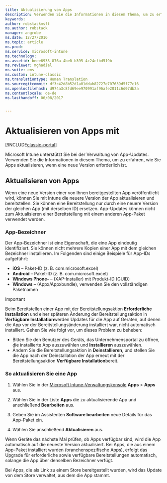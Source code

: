 ```yaml
---
title: Aktualisierung von Apps
description: Verwenden Sie die Informationen in diesem Thema, um zu erfahren, wie Sie Apps aktualisieren, wenn eine neue Version erforderlich ist.
keywords: 
author: robstackmsft
ms.author: robstack
manager: angrobe
ms.date: 12/27/2016
ms.topic: article
ms.prod: 
ms.service: microsoft-intune
ms.technology: 
ms.assetid: beee6933-876a-4be0-b395-4c24cfbd519b
ms.reviewer: mghadial
ms.suite: ems
ms.custom: intune-classic
ms.translationtype: Human Translation
ms.sourcegitcommit: df3c42d8b52d1a01ddab82727e707639d5f77c16
ms.openlocfilehash: d974a3c8fd69ee970991af96afe2011c6d07db2a
ms.contentlocale: de-de
ms.lasthandoff: 06/08/2017


---
```


# <a name="update-apps-using-microsoft-intune"></a>Aktualisieren von Apps mit 

[!INCLUDE[classic-portal](../includes/classic-portal.md)]

Microsoft Intune unterstützt Sie bei der Verwaltung von App-Updates. Verwenden Sie die Informationen in diesem Thema, um zu erfahren, wie Sie Apps aktualisieren, wenn eine neue Version erforderlich ist.

## <a name="how-to-update-apps"></a>Aktualisieren von Apps
Wenn eine neue Version einer von Ihnen bereitgestellten App veröffentlicht wird, können Sie mit Intune die neuere Version der App aktualisieren und bereitstellen. Sie können eine Bereitstellung nur durch eine neuere Version der gleichen App (mit derselben ID) ersetzen. App-Updates können nicht zum Aktualisieren einer Bereitstellung mit einem anderen App-Paket verwendet werden.

### <a name="app-identifiers"></a>App-Bezeichner
Der App-Bezeichner ist eine Eigenschaft, die eine App eindeutig identifiziert. Sie können nicht mehrere Kopien einer App mit dem gleichen Bezeichner installieren. Im Folgenden sind einige Beispiele für App-IDs aufgeführt:

- **iOS** – Paket-ID (z. B. com.microsoft.excel)
- **Android** – Paket-ID (z. B. com.microsoft.excel)
- **Windows Phone-** – (XAP-Installer) mit Produkt-ID (GUID)
- **Windows** – (Appx/Appxbundle), verwenden Sie den vollständigen Paketnamen



> [!IMPORTANT]
> Beim Bereitstellen einer App mit der Bereitstellungsaktion **Erforderliche Installation** und einer späteren Änderung der Bereitstellungsaktion in **Verfügbare Installation**werden Updates für die App auf Geräten, auf denen die App vor der Bereitstellungsänderung installiert war, nicht automatisch installiert. Gehen Sie wie folgt vor, um dieses Problem zu beheben:
>
> -   Bitten Sie den Benutzer des Geräts, das Unternehmensportal zu öffnen, die installierte App auszuwählen und **Installieren** auszuwählen.
> -   Ändern Sie die Bereitstellungsaktion in **Deinstallieren**, und stellen Sie die App nach der Deinstallation der App erneut mit der Bereitstellungsaktion **Verfügbare Installation**bereit.

### <a name="to-update-an-app"></a>So aktualisieren Sie eine App

1.  Wählen Sie in der [Microsoft Intune-Verwaltungskonsole](https://manage.microsoft.com) **Apps** &gt; **Apps** aus.

2.  Wählen Sie in der Liste **Apps** die zu aktualisierende App und anschließend **Bearbeiten** aus.

3.  Geben Sie im Assistenten **Software bearbeiten** neue Details für das App-Paket ein.

4.  Wählen Sie anschließend **Aktualisieren** aus.

Wenn Geräte das nächste Mal prüfen, ob Apps verfügbar sind, wird die App automatisch auf die neueste Version aktualisiert.
Bei Apps, die aus einem App-Paket installiert wurden (branchenspezifische Apps), erfolgt das Upgrade für erforderliche sowie verfügbare Bereitstellungen automatisch, solange die App über denselben Bezeichner verfügt.

Bei Apps, die als Link zu einem Store bereitgestellt wurden, wird das Update von dem Store verwaltet, aus dem die App stammt.

